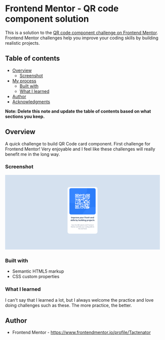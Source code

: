 # Frontend Mentor - QR code component solution

This is a solution to the [QR code component challenge on Frontend Mentor](https://www.frontendmentor.io/challenges/qr-code-component-iux_sIO_H). Frontend Mentor challenges help you improve your coding skills by building realistic projects. 

## Table of contents

- [Overview](#overview)
  - [Screenshot](#screenshot)
- [My process](#my-process)
  - [Built with](#built-with)
  - [What I learned](#what-i-learned)
- [Author](#author)
- [Acknowledgments](#acknowledgments)

**Note: Delete this note and update the table of contents based on what sections you keep.**

## Overview

A quick challenge to build QR Code card component. First challenge for Frontend Mentor! Very enjoyable and I feel like these challenges will really benefit me in the long way. 

### Screenshot

![](./images/qr-code.png)


### Built with

- Semantic HTML5 markup
- CSS custom properties

### What I learned

I can't say that I learned a lot, but I always welcome the practice and love doing challenges such as these. The more practice, the better.

## Author

- Frontend Mentor - https://www.frontendmentor.io/profile/Tactenator



